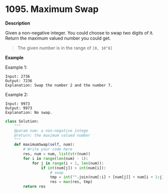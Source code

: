 # 1095. Maximum Swap

**Description**

Given a non-negative integer. You could choose to swap two digits of it. Return the maximum valued number you could get.

> The given number is in the range of `[0, 10^8]`


**Example**

Example 1:

```
Input: 2736
Output: 7236
Explanation: Swap the number 2 and the number 7.
```

Example 2:

```
Input: 9973
Output: 9973
Explanation: No swap.
```



```python
class Solution:
    """
    @param num: a non-negative intege
    @return: the maximum valued number
    """
    def maximumSwap(self, num):
        # Write your code here
        res, num = num, list(str(num))
        for i in range(len(num) - 1):
            for j in range(i + 1, len(num)):
                if int(num[j]) > int(num[i]):
                    # swap
                    tmp = int("".join(num[:i] + [num[j]] + num[i + 1:j] + [num[i]] + num[j + 1:]))
                    res = max(res, tmp)
        return res
```